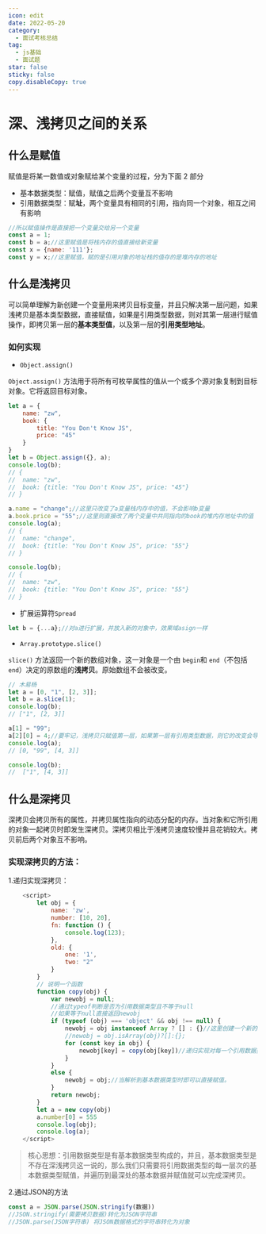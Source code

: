 ```yaml
---
icon: edit
date: 2022-05-20
category:
  - 面试考核总结
tag:
  - js基础
  - 面试题
star: false
sticky: false
copy.disableCopy: true
---
```


#  深、浅拷贝之间的关系

## 什么是赋值

赋值是将某一数值或对象赋给某个变量的过程，分为下面 2 部分

- 基本数据类型：赋值，赋值之后两个变量互不影响
- 引用数据类型：赋**址**，两个变量具有相同的引用，指向同一个对象，相互之间有影响

```js
//所以赋值操作是直接把一个变量交给另一个变量
const a = 1;
const b = a;//这里赋值是将栈内存的值直接给新变量
const x = {name: '111'};
const y = x;//这里赋值，赋的是引用对象的地址栈的值存的是堆内存的地址
```

## 什么是浅拷贝

可以简单理解为新创建一个变量用来拷贝目标变量，并且只解决第一层问题，如果浅拷贝是基本类型数据，直接赋值，如果是引用类型数据，则对其第一层进行赋值操作，即拷贝第一层的**基本类型值**，以及第一层的**引用类型地址**。

### 如何实现

- `Object.assign()`

`Object.assign()` 方法用于将所有可枚举属性的值从一个或多个源对象复制到目标对象。它将返回目标对象。

```js
let a = {
    name: "zw",
    book: {
        title: "You Don't Know JS",
        price: "45"
    }
}
let b = Object.assign({}, a);
console.log(b);
// {
// 	name: "zw",
// 	book: {title: "You Don't Know JS", price: "45"}
// } 

a.name = "change";//这里只改变了a变量栈内存中的值，不会影响b变量
a.book.price = "55";//这里则直接改了两个变量中共同指向的book的堆内存地址中的值
console.log(a);
// {
// 	name: "change",
// 	book: {title: "You Don't Know JS", price: "55"}
// } 

console.log(b);
// {
// 	name: "zw",
// 	book: {title: "You Don't Know JS", price: "55"}
// } 

```

- 扩展运算符`Spread`

```js
let b = {...a};//对a进行扩展，并放入新的对象中，效果域asign一样
```

- `Array.prototype.slice()`

`slice()` 方法返回一个新的数组对象，这一对象是一个由 `begin`和 `end`（不包括`end`）决定的原数组的**浅拷贝**。原始数组不会被改变。

```js
// 木易杨
let a = [0, "1", [2, 3]];
let b = a.slice(1);
console.log(b);
// ["1", [2, 3]]

a[1] = "99";
a[2][0] = 4;//要牢记，浅拷贝只赋值第一层，如果第一层有引用类型数据，则它的改变会导致原对象中该值的改变
console.log(a);
// [0, "99", [4, 3]]

console.log(b);
//  ["1", [4, 3]]
```

## 什么是深拷贝

深拷贝会拷贝所有的属性，并拷贝属性指向的动态分配的内存。当对象和它所引用的对象一起拷贝时即发生深拷贝。深拷贝相比于浅拷贝速度较慢并且花销较大。拷贝前后两个对象互不影响。

### 实现深拷贝的方法：

1.递归实现深拷贝：

```javascript
    <script>
        let obj = {
            name: 'zw',
            number: [10, 20],
            fn: function () {
                console.log(123);
            },
            old: {
                one: '1',
                two: "2"
            }
        }
        // 说明一个函数
        function copy(obj) {
            var newobj = null;
            //通过typeof判断是否为引用数据类型且不等于null
            //如果等于null直接返回newobj
            if (typeof (obj) === 'object' && obj !== null) {
                newobj = obj instanceof Array ? [] : {}//这里创建一个新的引用数据类型用以合并和存放解析后的数据
                //newobj = obj.isArray(obj)?[]:{};
                for (const key in obj) {
                    newobj[key] = copy(obj[key])//递归实现对每一个引用数据类型解析并赋值给一个新创建的引用数据类型
                }
            }
            else {
                newobj = obj;//当解析到基本数据类型时即可以直接赋值。
            }
            return newobj;
        }
        let a = new copy(obj)
        a.number[0] = 555
        console.log(obj);
        console.log(a);
    </script>
```

> 核心思想：引用数据类型是有基本数据类型构成的，并且，基本数据类型是不存在深浅拷贝这一说的，那么我们只需要将引用数据类型的每一层次的基本数据类型赋值，并遍历到最深处的基本数据并赋值就可以完成深拷贝。

 2.通过JSON的方法

```javascript
const a = JSON.parse(JSON.stringify(数据))
//JSON.stringify(需要拷贝数据)转化为JSON字符串
//JSON.parse(JSON字符串) 将JSON数据格式的字符串转化为对象
```